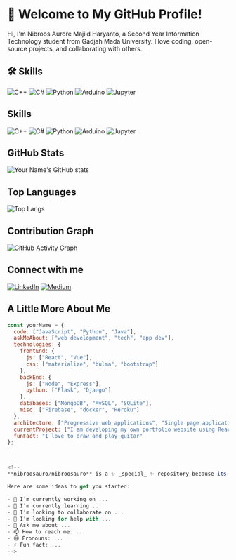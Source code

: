 # 🚀 Welcome to My GitHub Profile!

Hi, I'm Nibroos Aurore Majiid Haryanto, a Second Year Information Technology student from Gadjah Mada University. I love coding, open-source projects, and collaborating with others.

## 🛠 Skills

![C++](https://img.shields.io/badge/C%2B%2B-00599C?style=for-the-badge&logo=c%2B%2B&logoColor=white)
![C#](https://img.shields.io/badge/C%23-239120?style=for-the-badge&logo=c-sharp&logoColor=white)
![Python](https://img.shields.io/badge/Python-3776AB?style=for-the-badge&logo=python&logoColor=white)
![Arduino](https://img.shields.io/badge/Arduino-00979D?style=for-the-badge&logo=arduino&logoColor=white)
![Jupyter](https://img.shields.io/badge/Jupyter-F37626?style=for-the-badge&logo=Jupyter&logoColor=white)
<!--
# Welcome to My GitHub Profile!

Hi, I'm [Your Name], a [Your Job Title] from [Your Location]. I love coding, open-source projects, and collaborating with others.

![GitHub followers](https://img.shields.io/github/followers/yourusername?style=social)
![GitHub stars](https://img.shields.io/github/stars/yourusername?style=social)

## About Me

- 🔭 I’m currently working on [Project Name]
- 🌱 I’m currently learning [Technology/Programming Language]
- 👯 I’m looking to collaborate on [Project Type]
- 🤔 I’m looking for help with [Problem/Project]
- 💬 Ask me about [Topic]
- 📫 How to reach me: [Email]
- ⚡ Fun fact: [Fun Fact About You]
-->
## Skills

![C++](https://img.shields.io/badge/C%2B%2B-00599C?style=for-the-badge&logo=c%2B%2B&logoColor=white)
![C#](https://img.shields.io/badge/C%23-239120?style=for-the-badge&logo=c-sharp&logoColor=white)
![Python](https://img.shields.io/badge/Python-3776AB?style=for-the-badge&logo=python&logoColor=white)
![Arduino](https://img.shields.io/badge/Arduino-00979D?style=for-the-badge&logo=arduino&logoColor=white)
![Jupyter](https://img.shields.io/badge/Jupyter-F37626?style=for-the-badge&logo=Jupyter&logoColor=white)

## GitHub Stats

![Your Name's GitHub stats](https://github-readme-stats.vercel.app/api?username=nibroosauroe&show_icons=true&theme=radical)

## Top Languages

![Top Langs](https://github-readme-stats.vercel.app/api/top-langs/?username=nibroosauro&layout=compact&theme=radical)

## Contribution Graph

![GitHub Activity Graph](https://activity-graph.herokuapp.com/graph?username=nibroosauro&theme=dracula)

## Connect with me

[![LinkedIn](https://img.shields.io/badge/LinkedIn-blue?style=for-the-badge&logo=linkedin&logoColor=white)](https://www.linkedin.com/in/nibroosharyanto)
[![Medium](https://img.shields.io/badge/Medium-12100E?style=for-the-badge&logo=medium&logoColor=white)](https://medium.com/@turnipthepotreic)

## A Little More About Me

```javascript
const yourName = {
  code: ["JavaScript", "Python", "Java"],
  askMeAbout: ["web development", "tech", "app dev"],
  technologies: {
    frontEnd: {
      js: ["React", "Vue"],
      css: ["materialize", "bulma", "bootstrap"]
    },
    backEnd: {
      js: ["Node", "Express"],
      python: ["Flask", "Django"]
    },
    databases: ["MongoDB", "MySQL", "SQLite"],
    misc: ["Firebase", "docker", "Heroku"]
  },
  architecture: ["Progressive web applications", "Single page applications"],
  currentProject: ["I am developing my own portfolio website using React"],
  funFact: "I love to draw and play guitar"
};



<!--
**nibroosauro/nibroosauro** is a ✨ _special_ ✨ repository because its `README.md` (this file) appears on your GitHub profile.

Here are some ideas to get you started:

- 🔭 I’m currently working on ...
- 🌱 I’m currently learning ...
- 👯 I’m looking to collaborate on ...
- 🤔 I’m looking for help with ...
- 💬 Ask me about ...
- 📫 How to reach me: ...
- 😄 Pronouns: ...
- ⚡ Fun fact: ...
-->  
